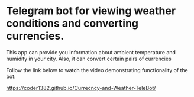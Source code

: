 # Telegram bot for viewing weather conditions and converting currencies.

This app can provide you information about ambient temperature and humidity in your city.
Also, it can convert certain pairs of currencies

Follow the link below to watch the video demonstrating functionality of the bot:

https://coder1382.github.io/Currecncy-and-Weather-TeleBot/
